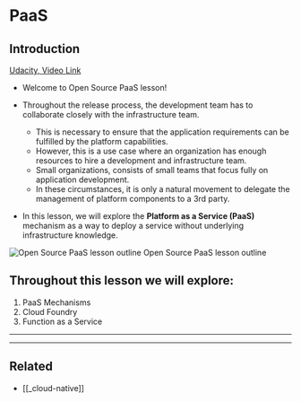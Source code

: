 # PaaS

## Introduction

[Udacity, Video Link](https://youtu.be/tQmQmF5bb7Y)

- Welcome to Open Source PaaS lesson!

- Throughout the release process, the development team has to collaborate closely with the infrastructure team.

  - This is necessary to ensure that the application requirements can be fulfilled by the platform capabilities.
  - However, this is a use case where an organization has enough resources to hire a development and infrastructure team.
  - Small organizations, consists of small teams that focus fully on application development.
  - In these circumstances, it is only a natural movement to delegate the management of platform components to a 3rd party.

- In this lesson, we will explore the **Platform as a Service (PaaS)** mechanism as a way to deploy a service without underlying infrastructure knowledge.

![Open Source PaaS lesson outline]()
Open Source PaaS lesson outline

## Throughout this lesson we will explore:

1. PaaS Mechanisms
2. Cloud Foundry
3. Function as a Service

---

---

## Related

- [[_cloud-native]]

